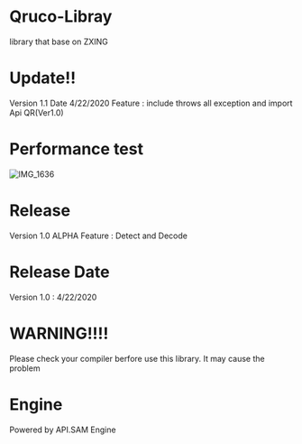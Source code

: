 # Qruco-Libray
library that base on ZXING

# Update!!
Version 1.1
Date 4/22/2020
Feature : include throws all exception and import Api QR(Ver1.0)

# Performance test
![IMG_1636](https://user-images.githubusercontent.com/48949523/79940487-145abc00-848c-11ea-8280-da634442ae4e.jpg)



# Release
Version 1.0 ALPHA Feature : Detect and Decode

# Release Date
Version 1.0 : 4/22/2020

# WARNING!!!!
Please check your compiler berfore use this library. It may cause the problem

# Engine
Powered by API.SAM Engine

